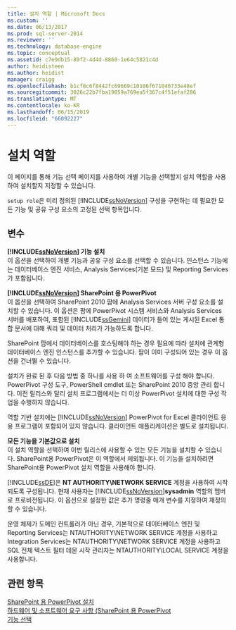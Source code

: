 ```yaml
---
title: 설치 역할 | Microsoft Docs
ms.custom: ''
ms.date: 06/13/2017
ms.prod: sql-server-2014
ms.reviewer: ''
ms.technology: database-engine
ms.topic: conceptual
ms.assetid: c7e9db15-89f2-4d4d-8860-1e64c5821c4d
author: heidisteen
ms.author: heidist
manager: craigg
ms.openlocfilehash: b1cf8c6f8442fc69669c10106f671040733e48ef
ms.sourcegitcommit: 3026c22b7fba19059a769ea5f367c4f51efaf286
ms.translationtype: MT
ms.contentlocale: ko-KR
ms.lasthandoff: 06/15/2019
ms.locfileid: "66092227"
---
```

# <a name="setup-role"></a>설치 역할
  이 페이지를 통해 기능 선택 페이지를 사용하여 개별 기능을 선택할지 설치 역할을 사용하여 설치할지 지정할 수 있습니다.  
  
 `setup role`은 미리 정의된 [!INCLUDE[ssNoVersion](../../includes/ssnoversion-md.md)] 구성을 구현하는 데 필요한 모든 기능 및 공유 구성 요소의 고정된 선택 항목입니다.  
  
## <a name="options"></a>변수  
 **[!INCLUDE[ssNoVersion](../../includes/ssnoversion-md.md)] 기능 설치**  
 이 옵션을 선택하여 개별 기능과 공유 구성 요소를 선택할 수 있습니다. 인스턴스 기능에는 데이터베이스 엔진 서비스, Analysis Services(기본 모드) 및 Reporting Services가 포함됩니다.  
  
 **[!INCLUDE[ssNoVersion](../../includes/ssnoversion-md.md)] SharePoint 용 PowerPivot**  
 이 옵션을 선택하여 SharePoint 2010 팜에 Analysis Services 서버 구성 요소를 설치할 수 있습니다. 이 옵션은 팜에 PowerPivot 시스템 서비스와 Analysis Services 서버를 배포하여, 포함된 [!INCLUDE[ssGemini](../../includes/ssgemini-md.md)] 데이터가 들어 있는 게시된 Excel 통합 문서에 대해 쿼리 및 데이터 처리가 가능하도록 합니다.  
  
 SharePoint 팜에서 데이터베이스를 호스팅해야 하는 경우 필요에 따라 설치에 관계형 데이터베이스 엔진 인스턴스를 추가할 수 있습니다. 팜이 이미 구성되어 있는 경우 이 옵션을 건너뛸 수 있습니다.  
  
 설치가 완료 된 후 다음 방법 중 하나를 사용 하 여 소프트웨어를 구성 해야 합니다. PowerPivot 구성 도구, PowerShell cmdlet 또는 SharePoint 2010 중앙 관리 합니다. 이전 릴리스와 달리 설치 프로그램에서는 더 이상 PowerPivot 설치에 대한 구성 작업을 수행하지 않습니다.  
  
 역할 기반 설치에는 [!INCLUDE[ssNoVersion](../../includes/ssnoversion-md.md)] PowerPivot for Excel 클라이언트 응용 프로그램이 포함되어 있지 않습니다. 클라이언트 애플리케이션은 별도로 설치됩니다.  
  
 **모든 기능을 기본값으로 설치**  
 이 설치 역할을 선택하여 이번 릴리스에 사용할 수 있는 모든 기능을 설치할 수 있습니다. SharePoint용 PowerPivot은 이 역할에서 제외됩니다. 이 기능을 설치하려면 SharePoint용 PowerPivot 설치 역할을 사용해야 합니다.  
  
 [!INCLUDE[ssDE](../../includes/ssde-md.md)]은 **NT AUTHORITY\NETWORK SERVICE** 계정을 사용하여 시작되도록 구성됩니다. 현재 사용자는 [!INCLUDE[ssNoVersion](../../includes/ssnoversion-md.md)]**sysadmin** 역할의 멤버로 프로비전됩니다. 이 옵션으로 설정한 값은 추가 명령줄 매개 변수를 지정하여 재정의할 수 있습니다.  
  
 운영 체제가 도메인 컨트롤러가 아닌 경우, 기본적으로 데이터베이스 엔진 및 Reporting Services는 NTAUTHORITY\NETWORK SERVICE 계정을 사용하고 Integration Services는 NTAUTHORITY\NETWORK SERVICE 계정을 사용하고 SQL 전체 텍스트 필터 데몬 시작 관리자는 NTAUTHORITY\LOCAL SERVICE 계정을 사용합니다.  
  
## <a name="see-also"></a>관련 항목  
 [SharePoint 용 PowerPivot 설치](https://go.microsoft.com/fwlink/?LinkId=206906)   
 [하드웨어 및 소프트웨어 요구 사항 (SharePoint 용 PowerPivot](https://go.microsoft.com/fwlink/?LinkId=216823)   
 [기능 선택](../../../2014/sql-server/install/feature-selection.md)  
  
  
